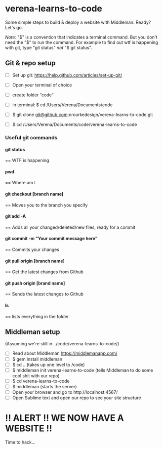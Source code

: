 # verena-learns-to-code

Some simple steps to build & deploy a website with Middleman. Ready? Let's go.

*Note:* "$" is a convention that indicates a terminal command. But you don't need the "$"  to run the command. For example to find out wtf is happening with git, type "git status" *not* "$ git status".

## Git & repo setup
- [ ] Set up git: https://help.github.com/articles/set-up-git/
- [ ] Open your terminal of choice
- [ ] create folder “code”
- [ ] in terminal: $ cd /Users/Verena/Documents/code
- [ ] $ git clone git@github.com:orourkedesign/verena-learns-to-code.git
- [ ] $ cd /Users/Verena/Documents/code/verena-learns-to-code


### Useful git commands

#### git status
== WTF is happening

#### pwd
== Where am I

#### git checkout [branch name]
== Moves you to the branch you specify

#### git add -A
== Adds all your changed/deleted/new files, ready for a commit

#### git commit -m "Your commit message here"
== Commits your changes

#### git pull origin [branch name]
== Get the latest changes from Github

#### git push origin [brand name]
== Sends the latest changes to Github

#### ls
== lists everything in the folder

## Middleman setup
(Assuming we're still in ../code/verena-learns-to-code/)
- [ ] Read about Middleman https://middlemanapp.com/
- [ ] $ gem install middleman
- [ ] $ cd .. (takes up one level to /code)
- [ ] $ middleman init verena-learns-to-code (tells Middleman to do some cool shit with our repo)
- [ ] $ cd verena-learns-to-code
- [ ] $ middleman (starts the server)
- [ ] Open your browser and go to http://localhost:4567/
- [ ] Open Sublime text and open our repo to see your site structure

# !! ALERT !! WE NOW HAVE A WEBSITE !!

Time to hack...
